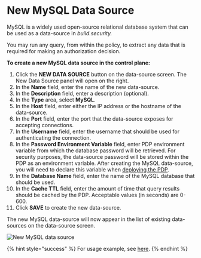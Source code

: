 # New MySQL Data Source

MySQL is a widely used open-source relational database system that can be used as a data-source in _build.security._

You may run any query, from within the policy, to extract any data that is required for making an authorization decision.

**To create a new MySQL data source in the control plane:**

1. Click the **NEW DATA SOURCE** button on the data-source screen. The New Data Source panel will open on the right.
2. In the **Name** field, enter the name of the new data-source.
3. In the **Description** field, enter a description \(optional\).
4. In the **Type** area, select **MySQL**.
5. In the **Host** field, enter either the IP address or the hostname of the data-source.
6. In the **Port** field, enter the port that the data-source exposes for accepting connections.
7. In the **Username** field, enter the username that should be used for authenticating the connection.
8. In the **Password Environment Variable** field, enter PDP environment variable from which the database password will be retrieved. For security purposes, the data-source password will be stored within the PDP as an environment variable. After creating the MySQL data-source, you will need to declare this variable when [deploying the PDP](../policy-decision-points-pdp/pdp-deployments.md).
9. In the **Database Name** field, enter the name of the MySQL database that should be used.
10. In the **Cache TTL** field, enter the amount of time that query results should be cached by the PDP. Acceptable values \(in seconds\) are 0-600.
11. Click **SAVE** to create the new data-source.

The new MySQL data-source will now appear in the list of existing data-sources on the data-source screen.

![New MySQL data source](https://files.readme.io/1c3c0a3-Screen_Shot_2021-03-08_at_11.47.34.png)

{% hint style="success" %}
For usage example, see [here](../library/built-in-functions/build.query_raw/mysql.md).
{% endhint %}

